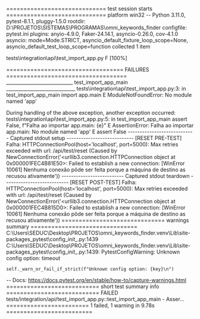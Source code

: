 ============================= test session starts =============================
platform win32 -- Python 3.11.0, pytest-8.1.1, pluggy-1.5.0
rootdir: D:\PROJETOS\SISTEMAS\PROGRAMAS\omni_keywords_finder
configfile: pytest.ini
plugins: anyio-4.9.0, Faker-24.14.1, asyncio-0.26.0, cov-4.1.0
asyncio: mode=Mode.STRICT, asyncio_default_fixture_loop_scope=None, asyncio_default_test_loop_scope=function
collected 1 item

tests\integration\api\test_import_app.py F                               [100%]

================================== FAILURES ===================================
____________________________ test_import_app_main _____________________________
tests\integration\api\test_import_app.py:3: in test_import_app_main
    import app.main
E   ModuleNotFoundError: No module named 'app'

During handling of the above exception, another exception occurred:
tests\integration\api\test_import_app.py:5: in test_import_app_main
    assert False, f"Falha ao importar app.main: {e}"
E   AssertionError: Falha ao importar app.main: No module named 'app'
E   assert False
---------------------------- Captured stdout setup ----------------------------
[RESET PRE-TEST] Falha: HTTPConnectionPool(host='localhost', port=5000): Max retries exceeded with url: /api/test/reset (Caused by NewConnectionError('<urllib3.connection.HTTPConnection object at 0x000001FEC4B81E50>: Failed to establish a new connection: [WinError 10061] Nenhuma conexão pôde ser feita porque a máquina de destino as recusou ativamente'))
-------------------------- Captured stdout teardown ---------------------------
[RESET POST-TEST] Falha: HTTPConnectionPool(host='localhost', port=5000): Max retries exceeded with url: /api/test/reset (Caused by NewConnectionError('<urllib3.connection.HTTPConnection object at 0x000001FEC4B815D0>: Failed to establish a new connection: [WinError 10061] Nenhuma conexão pôde ser feita porque a máquina de destino as recusou ativamente'))
============================== warnings summary ===============================
C:\Users\SEDUC\Desktop\PROJETOS\omni_keywords_finder\.venv\Lib\site-packages\_pytest\config\__init__.py:1439
  C:\Users\SEDUC\Desktop\PROJETOS\omni_keywords_finder\.venv\Lib\site-packages\_pytest\config\__init__.py:1439: PytestConfigWarning: Unknown config option: timeout
  
    self._warn_or_fail_if_strict(f"Unknown config option: {key}\n")

-- Docs: https://docs.pytest.org/en/stable/how-to/capture-warnings.html
=========================== short test summary info ===========================
FAILED tests/integration/api/test_import_app.py::test_import_app_main - Asser...
======================== 1 failed, 1 warning in 9.78s =========================
